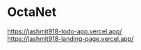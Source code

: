 # OctaNet

https://jashmit918-todo-app.vercel.app/ <br>
https://jashmit918-landing-page.vercel.app/
